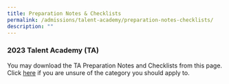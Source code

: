 ```yaml
---
title: Preparation Notes & Checklists
permalink: /admissions/talent-academy/preparation-notes-checklists/
description: ""
---
```

### 2023 Talent Academy (TA)

You may download the TA Preparation Notes and Checklists from this page. Click [here](/admissions/talent-academy) if you are unsure of the category you should apply to.



